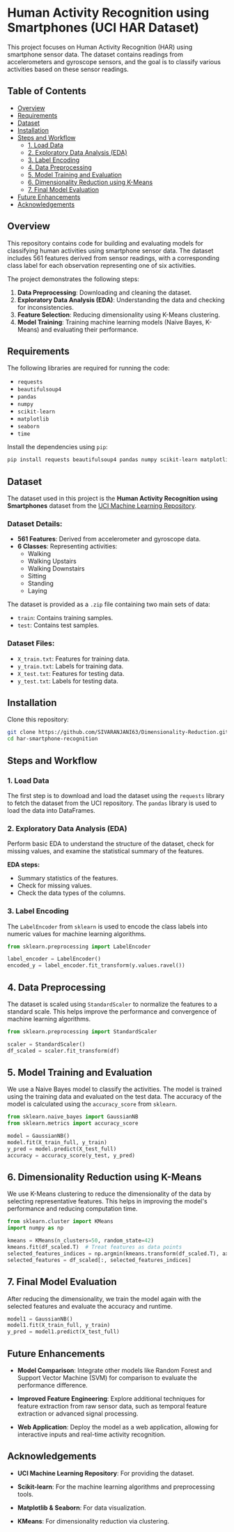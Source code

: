 # Human Activity Recognition using Smartphones (UCI HAR Dataset)

This project focuses on Human Activity Recognition (HAR) using smartphone sensor data. The dataset contains readings from accelerometers and gyroscope sensors, and the goal is to classify various activities based on these sensor readings.

## Table of Contents
- [Overview](#overview)
- [Requirements](#requirements)
- [Dataset](#dataset)
- [Installation](#installation)
- [Steps and Workflow](#steps-and-workflow)
  - [1. Load Data](#1-load-data)
  - [2. Exploratory Data Analysis (EDA)](#2-exploratory-data-analysis-eda)
  - [3. Label Encoding](#3-label-encoding)
  - [4. Data Preprocessing](#4-data-preprocessing)
  - [5. Model Training and Evaluation](#5-model-training-and-evaluation)
  - [6. Dimensionality Reduction using K-Means](#6-dimensionality-reduction-using-k-means)
  - [7. Final Model Evaluation](#7-final-model-evaluation)
- [Future Enhancements](#future-enhancements)
- [Acknowledgements](#acknowledgements)

## Overview
This repository contains code for building and evaluating models for classifying human activities using smartphone sensor data. The dataset includes 561 features derived from sensor readings, with a corresponding class label for each observation representing one of six activities.

The project demonstrates the following steps:
1. **Data Preprocessing**: Downloading and cleaning the dataset.
2. **Exploratory Data Analysis (EDA)**: Understanding the data and checking for inconsistencies.
3. **Feature Selection**: Reducing dimensionality using K-Means clustering.
4. **Model Training**: Training machine learning models (Naive Bayes, K-Means) and evaluating their performance.

## Requirements
The following libraries are required for running the code:

- `requests`
- `beautifulsoup4`
- `pandas`
- `numpy`
- `scikit-learn`
- `matplotlib`
- `seaborn`
- `time`

Install the dependencies using `pip`:

```bash
pip install requests beautifulsoup4 pandas numpy scikit-learn matplotlib seaborn

```

## Dataset

The dataset used in this project is the **Human Activity Recognition using Smartphones** dataset from the [UCI Machine Learning Repository](https://archive.ics.uci.edu/dataset/240/human+activity+recognition+using+smartphones).

### Dataset Details:
- **561 Features**: Derived from accelerometer and gyroscope data.
- **6 Classes**: Representing activities:
  - Walking
  - Walking Upstairs
  - Walking Downstairs
  - Sitting
  - Standing
  - Laying

The dataset is provided as a `.zip` file containing two main sets of data:
- `train`: Contains training samples.
- `test`: Contains test samples.

### Dataset Files:
- `X_train.txt`: Features for training data.
- `y_train.txt`: Labels for training data.
- `X_test.txt`: Features for testing data.
- `y_test.txt`: Labels for testing data.

## Installation

Clone this repository:

```bash
git clone https://github.com/SIVARANJANI63/Dimensionality-Reduction.git
cd har-smartphone-recognition
```

## Steps and Workflow

### 1. Load Data
The first step is to download and load the dataset using the `requests` library to fetch the dataset from the UCI repository. The `pandas` library is used to load the data into DataFrames.

### 2. Exploratory Data Analysis (EDA)
Perform basic EDA to understand the structure of the dataset, check for missing values, and examine the statistical summary of the features.

**EDA steps:**
- Summary statistics of the features.
- Check for missing values.
- Check the data types of the columns.

### 3. Label Encoding
The `LabelEncoder` from `sklearn` is used to encode the class labels into numeric values for machine learning algorithms.

```python
from sklearn.preprocessing import LabelEncoder

label_encoder = LabelEncoder()
encoded_y = label_encoder.fit_transform(y.values.ravel())
```
## 4. Data Preprocessing
The dataset is scaled using `StandardScaler` to normalize the features to a standard scale. This helps improve the performance and convergence of machine learning algorithms.

```python
from sklearn.preprocessing import StandardScaler

scaler = StandardScaler()
df_scaled = scaler.fit_transform(df)
```
## 5. Model Training and Evaluation
We use a Naive Bayes model to classify the activities. The model is trained using the training data and evaluated on the test data. The accuracy of the model is calculated using the `accuracy_score` from `sklearn`.

```python
from sklearn.naive_bayes import GaussianNB
from sklearn.metrics import accuracy_score

model = GaussianNB()
model.fit(X_train_full, y_train)
y_pred = model.predict(X_test_full)
accuracy = accuracy_score(y_test, y_pred)
```

## 6. Dimensionality Reduction using K-Means
We use K-Means clustering to reduce the dimensionality of the data by selecting representative features. This helps in improving the model's performance and reducing computation time.

```python
from sklearn.cluster import KMeans
import numpy as np

kmeans = KMeans(n_clusters=50, random_state=42)
kmeans.fit(df_scaled.T)  # Treat features as data points
selected_features_indices = np.argmin(kmeans.transform(df_scaled.T), axis=0)
selected_features = df_scaled[:, selected_features_indices]
```

## 7. Final Model Evaluation
After reducing the dimensionality, we train the model again with the selected features and evaluate the accuracy and runtime.

```python
model1 = GaussianNB()
model1.fit(X_train_full, y_train)
y_pred = model1.predict(X_test_full)
```

## Future Enhancements

- **Model Comparison**: Integrate other models like Random Forest and Support Vector Machine (SVM) for comparison to evaluate the performance difference.
  
- **Improved Feature Engineering**: Explore additional techniques for feature extraction from raw sensor data, such as temporal feature extraction or advanced signal processing.
  
- **Web Application**: Deploy the model as a web application, allowing for interactive inputs and real-time activity recognition.

## Acknowledgements

- **UCI Machine Learning Repository**: For providing the dataset.
  
- **Scikit-learn**: For the machine learning algorithms and preprocessing tools.
  
- **Matplotlib & Seaborn**: For data visualization.
  
- **KMeans**: For dimensionality reduction via clustering.
